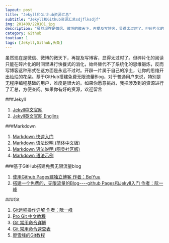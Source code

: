 ```yaml
---
layout: post
title: "Jekyll和Github资源汇总"
subtitle: "Jekyll和Github资源汇总sdjflksdjf"
img: 201409/220101.jpg
description: "虽然现在是微信、微博的微天下，再提及写博客，显得太过时了。但碎片化的阅读只能在碎片化的时间里进行快餐式的消化，始终替代不了系统化的思维锻炼，反而写博客这种形式在这方面是永远不过时。开辟一片属于自己的净土，让你的思维开出灿烂的花朵。基于GitHub搭建免费无限流量Blog，对于普通用户来说，特别是无程序编程基础的用户，难度是很大的。如果你愿意挑战，我把涉及到的资源进行了汇总，方便查阅。如果你有好的资源，欢迎留言"
category: Github
toutiao: 1
tags: [Jekyll,Github,头条]
---
```


虽然现在是微信、微博的微天下，再提及写博客，显得太过时了。但碎片化的阅读只能在碎片化的时间里进行快餐式的消化，始终替代不了系统化的思维锻炼，反而写博客这种形式在这方面是永远不过时。开辟一片属于自己的净土，让你的思维开出灿烂的花朵。基于GitHub搭建免费无限流量Blog，对于普通用户来说，特别是无程序编程基础的用户，难度是很大的。如果你愿意挑战，我把涉及到的资源进行了汇总，方便查阅。如果你有好的资源，欢迎留言

###Jekyll

1. [Jekyll中文官网](http://jekyllcn.com/ "Jekyll中文官网")
2. [Jekyll英文官网 Englins](http://jekyllrb.com/ "Jekyll英文官网")

###Markdown
1. [Markdown 快速入门](http://wowubuntu.com/markdown/basic.html "Markdown: Basics （快速入门）")
2. [Markdown 语法说明 (简体中文版)](http://wowubuntu.com/markdown/ "Markdown 语法说明 (简体中文版)")
3. [Markdown 语法说明 (图灵社区版)](http://www.ituring.com.cn/article/775 "Markdown 语法说明")
4. [Markdown 语法示例](http://equation85.github.io/blog/markdown-examples/ "Markdown 语法说明")

###基于GitHub搭建免费无限流量blog

1. [使用Github Pages建独立博客 作者：BeiYuu](http://beiyuu.com/github-pages/ "使用Github Pages建独立博客")
2. [搭建一个免费的，无限流量的Blog----github Pages和Jekyll入门 作者：阮一峰](http://www.ruanyifeng.com/blog/2012/08/blogging_with_jekyll.html "使用Github Pages建独立博客")


###Git
1. [Git远程操作详解 作者：阮一峰](http://www.ruanyifeng.com/blog/2014/06/git_remote.html "使用Github Pages建独立博客")
2. [Pro Git 中文教程](http://git-scm.com/book/zh "pro git")
3. [Git 常用命令详解](http://www.oschina.net/question/565065_86025 "Git常用命令详解")
4. [Git 常用命令速查表](http://blog.csdn.net/ithomer/article/details/7529841 "Git常用命令速查表")
5. [廖雪峰的Git教程](http://www.liaoxuefeng.com/wiki/0013739516305929606dd18361248578c67b8067c8c017b000 "廖雪峰的Git教程")